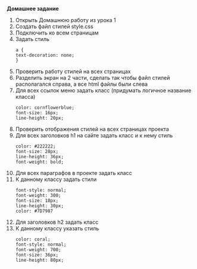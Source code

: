 **Домашнее задание**

1. Открыть Домашнюю работу из урока 1
2. Создать файл стилей style.css
3. Подключить ко всем страницам
4. Задать стиль
    ```
    a {
    text-decoration: none;
    }
5. Проверить работу стилей на всех страницах
6. Разделить экран на 2 части, сделать так чтобы файл стилей располагался справа, а все html файлы были слева
7. Для всех ссылок меню задать класс (придумать логичное название класса)
    ```
    color: cornflowerblue;
    font-size: 16px;
    line-height: 20px;
8. Проверить отображения стилей на всех страницах проекта
9. Для всех заголовков h1 на сайте задать класс и к нему стиль
    ```
    color: #222222;
    font-size: 28px;
    line-height: 36px;
    font-weight: bold;
10. Для всех параграфов в проекте задать класс
11. К данному классу задать стили
    ```
    font-style: normal;
    font-weight: 300;
    font-size: 18px;
    line-height: 30px;
    color: #7D7987
12. Для заголовков h2 задать класс
13. К данному классу указать стиль
    ```
    color: coral;
    font-style: normal;
    font-weight: 700;
    font-size: 36px;
    line-height: 80px;